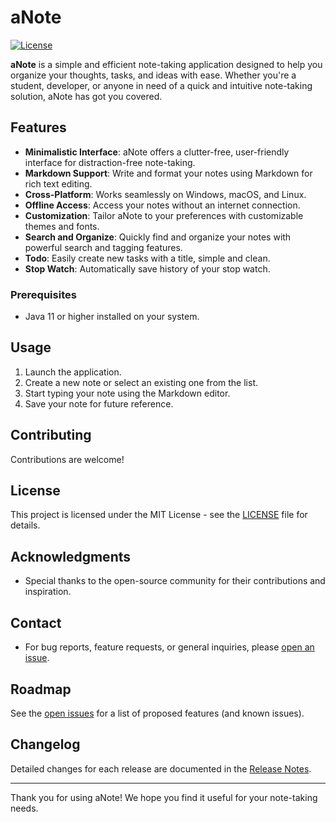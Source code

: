 # aNote

[![License](https://img.shields.io/badge/license-MIT-blue.svg)](LICENSE)

**aNote** is a simple and efficient note-taking application designed to help you organize your thoughts, tasks, and ideas with ease. Whether you're a student, developer, or anyone in need of a quick and intuitive note-taking solution, aNote has got you covered.

## Features

- **Minimalistic Interface**: aNote offers a clutter-free, user-friendly interface for distraction-free note-taking.
- **Markdown Support**: Write and format your notes using Markdown for rich text editing.
- **Cross-Platform**: Works seamlessly on Windows, macOS, and Linux.
- **Offline Access**: Access your notes without an internet connection.
- **Customization**: Tailor aNote to your preferences with customizable themes and fonts.
- **Search and Organize**: Quickly find and organize your notes with powerful search and tagging features.
- **Todo**: Easily create new tasks with a title, simple and clean.
- **Stop Watch**: Automatically save history of your stop watch.

### Prerequisites

- Java 11 or higher installed on your system.

## Usage

1. Launch the application.
2. Create a new note or select an existing one from the list.
3. Start typing your note using the Markdown editor.
4. Save your note for future reference.

## Contributing

Contributions are welcome! 
## License

This project is licensed under the MIT License - see the [LICENSE](src/main/resources/LICENSE.txt) file for details.

## Acknowledgments

- Special thanks to the open-source community for their contributions and inspiration.

## Contact

- For bug reports, feature requests, or general inquiries, please [open an issue](https://github.com/SuntoshKumar/aNote/issues).

## Roadmap

See the [open issues](https://github.com/SuntoshKumar/aNote/issues) for a list of proposed features (and known issues).

## Changelog

Detailed changes for each release are documented in the [Release Notes](https://github.com/SuntoshKumar/aNote/releases).

---

Thank you for using aNote! We hope you find it useful for your note-taking needs.
